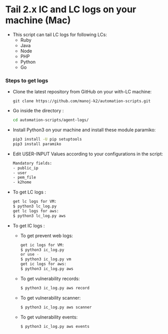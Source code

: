 # Tail 2.x IC and LC logs on your machine (Mac)
- This script can tail LC logs for following LCs:
  - Ruby
  - Java
  - Node
  - PHP
  - Python
  - Go

### Steps to get logs
- Clone the latest repository from GitHub on your with-LC machine:
  ```
  git clone https://github.com/manoj-k2/automation-scripts.git
  ```
  
- Go inside the directory :
    ```sh
    cd automation-scripts/agent-logs/
    ```

- Install Python3 on your machine and install these module paramiko:
    ```sh
    pip3 install -U pip setuptools 
    pip3 install paramiko
    ```
- Edit USER-INPUT Values according to your configurations in the script:
    ```sh
    Mandatory fields: 
    - public_ip
    - user
    - pem_file
    - k2home
    ```

- To get LC logs :
    ```sh
    get lc logs for VM:
    $ python3 lc_log.py 
    get lc logs for aws:
    $ python3 lc_log.py aws 
    ```

- To get IC logs :
  - To get prevent web logs: 
    ```sh
    get ic logs for VM:
    $ python3 ic_log.py 
    or use -
    $ python3 ic_log.py vm 
    get ic logs for aws:
    $ python3 ic_log.py aws 
    ```
  - To get vulnerability records:
    ```sh
    $ python3 ic_log.py aws record
    ```
  - To get vulnerability scanner:
    ```sh
    $ python3 ic_log.py aws scanner
    ```
  - To get vulnerability events:
    ```sh
    $ python3 ic_log.py aws events
    ```
   
    